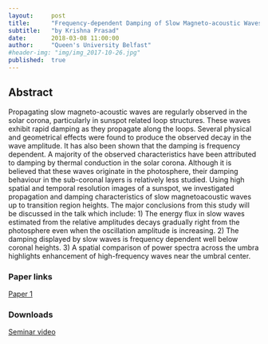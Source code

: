 ```yaml
---
layout:     post
title:      "Frequency-dependent Damping of Slow Magneto-acoustic Waves in Sunspots"
subtitle:   "by Krishna Prasad"
date:       2018-03-08 11:00:00
author:     "Queen's University Belfast"
#header-img: "img/img_2017-10-26.jpg"
published:  true
---
```


## Abstract
Propagating slow magneto-acoustic waves are regularly observed in the solar corona, particularly in sunspot related loop structures. These waves exhibit rapid damping as they propagate along the loops. Several physical and geometrical effects were found to produce the observed decay in the wave amplitude. It has also been shown that the damping is frequency dependent. A majority of the observed characteristics have been attributed to damping by thermal conduction in the solar corona. Although it is believed that these waves originate in the photosphere, their damping behaviour in the sub-coronal layers is relatively less studied. Using high spatial and temporal resolution images of a sunspot, we investigated propagation and damping characteristics of slow magnetoacoustic waves up to transition region heights. The major conclusions from this study will be discussed in the talk which include: 1) The energy flux in slow waves estimated from the relative amplitudes decays gradually right from the photosphere even when the oscillation amplitude is increasing. 2) The damping displayed by slow waves is frequency dependent well below coronal heights. 3) A spatial comparison of power spectra across the umbra highlights enhancement of high-frequency waves near the umbral center.

### Paper links

[Paper 1](http://adsabs.harvard.edu/abs/2017ApJ...847....5K)


### Downloads

[Seminar video](https://folk.uio.no/tiago/espos/videos/2018-03-08-Prasad.mov)
